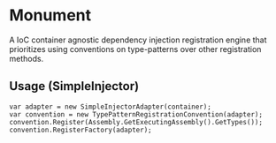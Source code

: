 # Monument
A IoC container agnostic dependency injection registration engine that prioritizes using conventions on type-patterns over other registration methods.

## Usage (SimpleInjector)
```
var adapter = new SimpleInjectorAdapter(container);
var convention = new TypePatternRegistrationConvention(adapter);
convention.Register(Assembly.GetExecutingAssembly().GetTypes());
convention.RegisterFactory(adapter);
```

